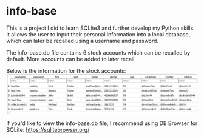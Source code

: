 # info-base
This is a project I did to learn SQLite3 and further develop my Python skills. It allows the user to input their personal information into a local database, which can later be recalled using a username and password.



The info-base.db file contains 6 stock accounts which can be recalled by default. More accounts can be added to later recall.

Below is the information for the stock accounts:
![alt text](https://github.com/karmdesai/info-base/blob/master/.idea/stock-accounts.png)

If you'd like to view the info-base.db file, I recommend using DB Browser for SQLite: https://sqlitebrowser.org/
